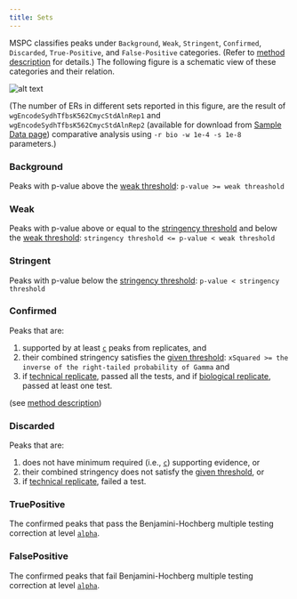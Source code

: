 ```yaml
---
title: Sets
---
```


MSPC classifies peaks under `Background`, `Weak`, `Stringent`,
`Confirmed`, `Discarded`, `True-Positive`, and `False-Positive`
categories. (Refer to [method description](method/about.md)
for details.) The following figure is a schematic view of 
these categories and their relation.

![alt text](assets/sets.svg)

(The number of ERs in different sets reported in this figure, are the 
result of `wgEncodeSydhTfbsK562CmycStdAlnRep1` and 
`wgEncodeSydhTfbsK562CmycStdAlnRep2` (available for download from 
[Sample Data page](sample_data)) comparative analysis using 
`-r bio -w 1e-4 -s 1e-8` parameters.)


### Background
Peaks with p-value above the [weak threshold](cli/args.md#weak-threshold): 
`p-value >= weak threashold`


### Weak
Peaks with p-value above or equal to the [stringency threshold](cli/args.md#stringency-threshold)
and below the [weak threshold](cli/args.md#weak-threshold):
`stringency threshold <= p-value < weak threshold`


### Stringent
Peaks with p-value below the [stringency threshold]((cli/args.md#stringency-threshold)):
`p-value < stringency threshold`


### Confirmed
Peaks that are:

1. supported by at least [`c`](cli/args.md#c) peaks from replicates, and
2. their combined stringency satisfies the [given threshold](cli/args.md#gamma):
`xSquared >= the inverse of the right-tailed probability of Gamma` and
3. if [technical replicate](cli/args.md#replicate-type), passed all the 
tests, and if [biological replicate](cli/args.md#replicate-type), 
passed at least one test.

(see [method description](method/about.md))


### Discarded
Peaks that are:

1. does not have minimum required (i.e., [`c`](cli/args.md#c)) supporting evidence, or
2. their combined stringency does not satisfy the [given threshold](cli/args.md#gamma), or
3. if [technical replicate](cli/args.md#replicate-type), failed a test.


### TruePositive
The confirmed peaks that pass the Benjamini-Hochberg multiple 
testing correction at level [`alpha`](cli/args.md#alpha).


### FalsePositive
The confirmed peaks that fail Benjamini-Hochberg multiple 
testing correction at level [`alpha`](cli/args.md#alpha).
